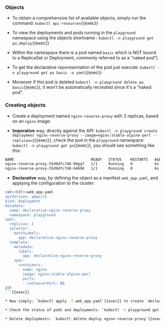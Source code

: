 
### Objects

* To obtain a comprehensive list of available objects, simply run the command: `kubectl api-resources`{{exec}}

* To view the deployments and pods running in the `playground` namespace using the objects shortname : `kubectl -n playground get po,deploy`{{exec}}

* Within the namespace there is a pod named `basic` which is NOT bound to a ReplicaSet or Deployment, commonly referred to as a "naked pod").

* To get the declarative reporesentation of the pod just execute: `kubectl -n playground get po basic -o yaml`{{exec}}

* Moreover if this pod is deleted `kubectl -n playground delete po basic`{{exec}}, it won't be automatically recreated since it's a "naked pod".

### Creating objects

* Create a deployment named `nginx-reverse-proxy` with 2 replicas, based on an `nginx` image:

* **Imperative** way, directly against the API:
`kubectl -n playground create deployment nginx-reverse-proxy --image=nginx:stable-alpine-perl --replicas=2`{{exec}}, check the pod in the `playground` namespace: `kubectl -n playground get po`{{exec}}, you should see something like this:

```bash
NAME                                   READY   STATUS    RESTARTS   AGE
nginx-reverse-proxy-55d9dfc748-99gq7   1/1     Running   0          6s
nginx-reverse-proxy-55d9dfc748-h4694   1/1     Running   0          6s
```

* **Declarative** way, by defining the object as a manifest `web_app.yaml`, and applying the configuration to the cluster:

```bash
cat<<EOF>>web_app.yaml
apiVersion: apps/v1
kind: Deployment
metadata:
  name: declarative-nginx-reverse-proxy
  namespace: playground
spec:
  replicas: 2
  selector:
    matchLabels:
      app: declarative-nginx-reverse-proxy
  template:
    metadata:
      labels:
        app: declarative-nginx-reverse-proxy
    spec:
      containers:
      - name: nginx
        image: nginx:stable-alpine-perl
        ports:
        - containerPort: 80
EOF
```{{exec}}

* Now simply: `kubectl apply -f web_app.yaml`{{exec}} to create `declarative-nginx-reverse-proxy` deployment.

* Check the status of pods and deployments: `kubectl -n playground get po,deploy`{{exec}}, furthermore if any of the pods are deleted (`kubectl -n playground delete po nginx-reverse-proxy-...`) observe that they will be automatically **recreated**

* Delete deployments: `kubectl delete deploy nginx-reverse-proxy`{{exec}} and `kubectl delete -f web_app.yaml`{{exec}} to delete `declarative-nginx-reverse-proxy`.